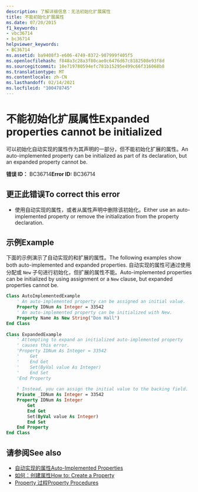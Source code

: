 ```yaml
---
description: 了解详细信息：无法初始化扩展属性
title: 不能初始化扩展属性
ms.date: 07/20/2015
f1_keywords:
- vbc36714
- bc36714
helpviewer_keywords:
- BC36714
ms.assetid: ba9408f3-e606-4749-8372-987999f405f5
ms.openlocfilehash: f848a3c28a3f80cae0c6476d67c8182508e93f8d
ms.sourcegitcommit: 10e719780594efc781b15295e499c66f316068b8
ms.translationtype: MT
ms.contentlocale: zh-CN
ms.lasthandoff: 02/14/2021
ms.locfileid: "100478745"
---
```

# <a name="expanded-properties-cannot-be-initialized"></a><span data-ttu-id="0f758-103">不能初始化扩展属性</span><span class="sxs-lookup"><span data-stu-id="0f758-103">Expanded properties cannot be initialized</span></span>

<span data-ttu-id="0f758-104">可以初始化自动实现的属性作为其声明的一部分，但不能初始化扩展的属性。</span><span class="sxs-lookup"><span data-stu-id="0f758-104">An auto-implemented property can be initialized as part of its declaration, but an expanded property cannot be.</span></span>  
  
 <span data-ttu-id="0f758-105">**错误 ID：** BC36714</span><span class="sxs-lookup"><span data-stu-id="0f758-105">**Error ID:** BC36714</span></span>  
  
## <a name="to-correct-this-error"></a><span data-ttu-id="0f758-106">更正此错误</span><span class="sxs-lookup"><span data-stu-id="0f758-106">To correct this error</span></span>  
  
- <span data-ttu-id="0f758-107">使用自动实现的属性，或者从属性声明中删除该初始化。</span><span class="sxs-lookup"><span data-stu-id="0f758-107">Either use an auto-implemented property or remove the initialization from the property declaration.</span></span>  
  
## <a name="example"></a><span data-ttu-id="0f758-108">示例</span><span class="sxs-lookup"><span data-stu-id="0f758-108">Example</span></span>  

 <span data-ttu-id="0f758-109">下面的示例演示了自动实现的和扩展的属性。</span><span class="sxs-lookup"><span data-stu-id="0f758-109">The following examples show both auto-implemented and expanded properties.</span></span> <span data-ttu-id="0f758-110">自动实现的属性可通过使用分配或 `New` 子句进行初始化，但扩展的属性不能。</span><span class="sxs-lookup"><span data-stu-id="0f758-110">Auto-implemented properties can be initialized by using assignment or a `New` clause, but expanded properties cannot be.</span></span>  
  
```vb  
Class AutoImplementedExample  
    ' An auto-implemented property can be assigned an initial value.  
    Property IDNum As Integer = 33542  
    ' An auto-implemented property can be initialized with New.  
    Property Name As New String("Don Hall")  
End Class  
  
Class ExpandedExample  
    ' Attempting to expand an initialized auto-implemented property  
    ' causes this error.  
    'Property IDNum As Integer = 33542  
    '    Get  
    '    End Get  
    '    Set(ByVal value As Integer)  
    '    End Set  
    'End Property  
  
    ' Instead, you can assign the initial value to the backing field.  
    Private _IDNum As Integer = 33542  
    Property IDNum As Integer  
        Get  
        End Get  
        Set(ByVal value As Integer)  
        End Set  
    End Property  
End Class  
```  
  
## <a name="see-also"></a><span data-ttu-id="0f758-111">请参阅</span><span class="sxs-lookup"><span data-stu-id="0f758-111">See also</span></span>

- [<span data-ttu-id="0f758-112">自动实现的属性</span><span class="sxs-lookup"><span data-stu-id="0f758-112">Auto-Implemented Properties</span></span>](../programming-guide/language-features/procedures/auto-implemented-properties.md)
- [<span data-ttu-id="0f758-113">如何：创建属性</span><span class="sxs-lookup"><span data-stu-id="0f758-113">How to: Create a Property</span></span>](../programming-guide/language-features/procedures/how-to-create-a-property.md)
- [<span data-ttu-id="0f758-114">Property 过程</span><span class="sxs-lookup"><span data-stu-id="0f758-114">Property Procedures</span></span>](../programming-guide/language-features/procedures/property-procedures.md)
